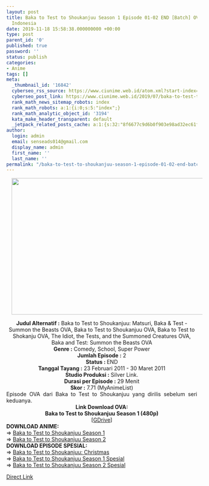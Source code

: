 ```yaml
---
layout: post
title: Baka to Test to Shoukanjuu Season 1 Episode 01-02 END [Batch] OVA Subtitle
  Indonesia
date: 2019-11-18 15:58:38.000000000 +00:00
type: post
parent_id: '0'
published: true
password: ''
status: publish
categories:
- Anime
tags: []
meta:
  _thumbnail_id: '16842'
  cyberseo_rss_source: https://www.ciunime.web.id/atom.xml?start-index=2551&max-results=150
  cyberseo_post_link: https://www.ciunime.web.id/2019/07/baka-to-test-to-shoukanjuu-season-1_30.html
  rank_math_news_sitemap_robots: index
  rank_math_robots: a:1:{i:0;s:5:"index";}
  rank_math_analytic_object_id: '3194'
  kata_make_header_transparent: default
  _jetpack_related_posts_cache: a:1:{s:32:"8f6677c9d6b0f903e98ad32ec61f8deb";a:2:{s:7:"expires";i:1650831845;s:7:"payload";a:0:{}}}
author:
  login: admin
  email: senseads014@gmail.com
  display_name: admin
  first_name: ''
  last_name: ''
permalink: "/baka-to-test-to-shoukanjuu-season-1-episode-01-02-end-batch-ova-subtitle-indonesia/"
---
```

<div class="separator" style="clear: both; text-align: center;"><a href="https://1.bp.blogspot.com/-ZDr2C1q5R78/XUAVkOApq2I/AAAAAAAAczA/hgwCn0B1M444n7vUmRZ5bo8v_cWiQxcxACLcBGAs/s1600/Baka%2Bto%2BTest%2Bto%2BShoukanjuu%2BSeason%2B1%2B-%2BMatsuri.jpg" imageanchor="1" style="margin-left: 1em; margin-right: 1em;"><img border="0" data-original-height="720" data-original-width="1280" height="360" src="{{ site.baseurl }}/assets/2019/11/Baka%2Bto%2BTest%2Bto%2BShoukanjuu%2BSeason%2B1%2B-%2BMatsuri.jpg" width="640" /></a></div>
<p>
<div style="text-align: center;"><b>Judul</b><b><b> Alternatif </b>:</b> Baka to Test to Shoukanjuu: Matsuri, Baka &amp; Test - Summon the Beasts OVA, Baka to Test to Shoukanjuu OVA, Baka to Test to Shokanju OVA, The Idiot, the Tests, and the Summoned Creatures OVA, Baka and Test: Summon the Beasts OVA</div>
<div style="text-align: center;"><b><b>Genre :</b></b> Comedy, School, Super Power</div>
<div style="text-align: center;"><b>Jumlah Episode :</b> 2<br /><b>Status :&nbsp;</b>END<br /><b>Tanggal Tayang :</b> 23 Februari 2011 - 30 Maret 2011<br /><b>Studio Produksi :</b> Silver Link.<br /><b>Durasi per Episode :</b> 29 Menit</div>
<div style="text-align: center;"><b>Skor :</b> 7.71 (MyAnimeList)</div>
<div style="text-align: center;"></div>
<div style="text-align: justify;"><span class="isi">Episode OVA dari Baka to Test to Shoukanjuu yang dirilis sebelum seri keduanya.</span></div>
<div style="text-align: justify;"></div>
<div style="text-align: justify;"></div>
<div style="text-align: center;"><b>Link Download OVA:</b></div>
<div style="text-align: center;"><b>Baka to Test to Shoukanjuu Season 1 (480p)</b></div>
<div style="text-align: center;">
<div style="text-align: center;">
<div style="text-align: center;">[<a href="https://drive.google.com/uc?id=1kOD4IvKeDRggSKBEBg4PPpbdmBN4nYQD" target="_blank" rel="noopener">GDrive</a>]
<div style="text-align: left;"></div>
<div style="text-align: justify;">
<div style="text-align: justify;"><b>DOWNLOAD ANIME:</b></div>
<div style="text-align: justify;">=&gt;&nbsp;<a href="https://www.ciunime.web.id/2019/01/baka-to-test-to-shoukanjuu-season-1.html" target="_blank" rel="noopener">Baka to Test to Shoukanjuu Season 1</a></div>
<div style="text-align: justify;">=&gt;&nbsp;<a href="https://www.ciunime.web.id/2019/01/baka-to-test-to-shoukanjuu-season-2.html" target="_blank" rel="noopener">Baka to Test to Shoukanjuu Season 2</a></div>
<div style="text-align: justify;"></div>
<div style="text-align: justify;"><b>DOWNLOAD EPISODE SPESIAL:</b></div>
<div style="text-align: justify;">=&gt;&nbsp;<a href="https://www.ciunime.web.id/2019/08/baka-to-test-to-shoukanjuu-christmas.html" target="_blank" rel="noopener">Baka to Test to Shoukanjuu: Christmas</a></div>
<div style="text-align: justify;">=&gt;&nbsp;<a href="https://www.ciunime.web.id/2019/07/baka-to-test-to-shoukanjuu-season-1.html" target="_blank" rel="noopener">Baka to Test to Shoukanjuu Season 1 Spesial</a></div>
<div style="text-align: justify;">=&gt;&nbsp;<a href="https://www.ciunime.web.id/2019/07/baka-to-test-to-shoukanjuu-season-2.html" target="_blank" rel="noopener">Baka to Test to Shoukanjuu Season 2 Spesial</a></p>
</div>
</div>
</div>
</div>
</div>
<link rel="stylesheet" href="https://cdnjs.cloudflare.com/ajax/libs/font-awesome/4.7.0/css/font-awesome.min.css" />
<div class="divbtn"> <a href="https://handymansurrender.com/fihup8buzv?key=94550f7ce39444073321dde3b8782f97" class="btn"><i class="fa fa-download"></i> Direct Link</a> </div>
